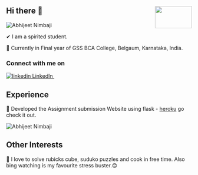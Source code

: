 ## Hi there 👋 <img align="right" width="100" height="60" src="https://i.imgur.com/m8YLNg9.gif">
![Abhijeet Nimbaji](https://i.imgur.com/ppyivwP.jpeg)
<br>

✔ I am a spirited student.<br>

🙌 Currently in Final year of GSS BCA College, Belgaum, Karnataka, India.<br>
 
### Connect with me on 
<a href="https://www.linkedin.com/in/abhijeet-n-474607111/" rel="nofollow noreferrer">
    <img src="https://i.stack.imgur.com/gVE0j.png" alt="linkedin"> LinkedIn
  </a> &nbsp; 

## Experience
🌟 Developed the Assignment submission Website using flask - [heroku](http://gssbca.herokuapp.com/) go check it out.<br>
 
![Abhijeet Nimbaji](https://github-readme-stats.vercel.app/api?username=abhijeetNimbaji&&show_icons=true&theme=radical)

## Other Interests
💖 I love to solve rubicks cube, suduko puzzles and cook in free time. Also bing watching is my favourite stress buster.😊<br>
<!---
abhijeetNimbaji/abhijeetNimbaji is a ✨ special ✨ repository because its `README.md` (this file) appears on your GitHub profile.
You can click the Preview link to take a look at your changes.
--->
